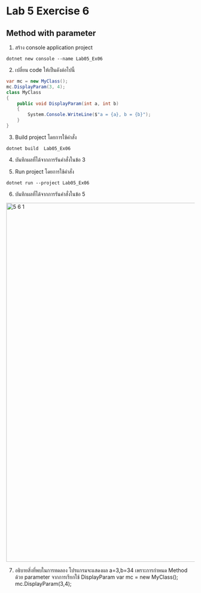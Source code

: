 # Lab 5 Exercise 6

## Method with parameter 


1. สร้าง console application project

```
dotnet new console --name Lab05_Ex06
```
2. เปลี่ยน code ให้เป็นดังต่อไปนี้

```cs
var mc = new MyClass();
mc.DisplayParam(3, 4);
class MyClass
{
    public void DisplayParam(int a, int b)
    {
        System.Console.WriteLine($"a = {a}, b = {b}");
    } 
}
```

3. Build project โดยการใช้คำสั่ง

```
dotnet build  Lab05_Ex06
```

4. บันทึกผลที่ได้จากการรันคำสั่งในข้อ 3

5. Run project โดยการใช้คำสั่ง

```
dotnet run --project Lab05_Ex06
```

6. บันทึกผลที่ได้จากการรันคำสั่งในข้อ 5
<img width="960" alt="5 6 1" src="https://github.com/NathaphonTan/03376836-OOP-2566-Lab-05/assets/144870609/780540ff-fcb3-4733-91de-6e8f9ba86e8f">


7. อธิบายสิ่งที่พบในการทดลอง
โปรแกรมจะแสดงผล a=3,b=34 เพราะการกำหนด Method ด้วย parameter จากการเรียกใช้ DisplayParam
var mc = new MyClass();
mc.DisplayParam(3,4);
